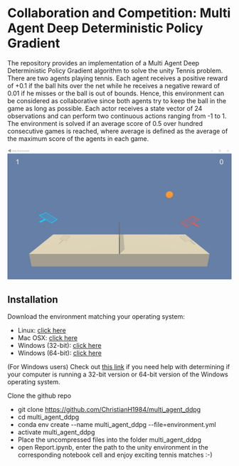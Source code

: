 # Collaboration and Competition: Multi Agent Deep Deterministic Policy Gradient

The repository provides an implementation of a Multi Agent Deep Deterministic Policy Gradient algorithm to solve the 
unity Tennis problem.
There are two agents playing tennis. Each agent receives a positive reward of +0.1 if the ball hits over the net while he receives
a negative reward of 0.01 if he misses or the ball is out of bounds. Hence, this environment can be considered as collaborative 
since both agents try to keep the ball in the game as long as possible.
Each actor receives a state vector of 24 observations and can perform two continuous actions ranging from -1 to 1.
The environment is solved if an average score of 0.5 over hundred consecutive games is reached, 
where average is defined as the average of the maximum score of the agents in each game.
  
 ![tennis](tennis.gif)

## Installation

Download the environment matching your operating system:

- Linux: [click here](https://s3-us-west-1.amazonaws.com/udacity-drlnd/P3/Tennis/Tennis_Linux.zip)
- Mac OSX: [click here](https://s3-us-west-1.amazonaws.com/udacity-drlnd/P3/Tennis/Tennis.app.zip)
- Windows (32-bit): [click here](https://s3-us-west-1.amazonaws.com/udacity-drlnd/P3/Tennis/Tennis_Windows_x86.zip)
- Windows (64-bit): [click here](https://s3-us-west-1.amazonaws.com/udacity-drlnd/P3/Tennis/Tennis_Windows_x86_64.zip)

(For Windows users) Check out [this link](https://support.microsoft.com/en-us/help/827218/how-to-determine-whether-a-computer-is-running-a-32-bit-version-or-64)
 if you need help with determining if your computer is running a 32-bit version 
or 64-bit version of the Windows operating system.

Clone the github repo
- git clone https://github.com/ChristianH1984/multi_agent_ddpg
- cd multi_agent_ddpg
- conda env create --name multi_agent_ddpg --file=environment.yml
- activate multi_agent_ddpg
- Place the uncompressed files into the folder multi_agent_ddpg 
- open Report.ipynb, enter the path to the unity environment in the corresponding notebook cell and enjoy exciting tennis matches :-)
